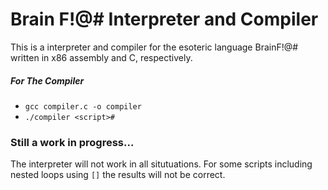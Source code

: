 # Brain F!@# Interpreter and Compiler
This is a interpreter and compiler for the esoteric language BrainF!@# written in x86 assembly and C, respectively.

##### For The Compiler
* `gcc compiler.c -o compiler`
* `./compiler <script>#`

### Still a work in progress...
The interpreter will not work in all situtuations.  For some scripts including nested loops using `[]` the results will not be 
correct.
